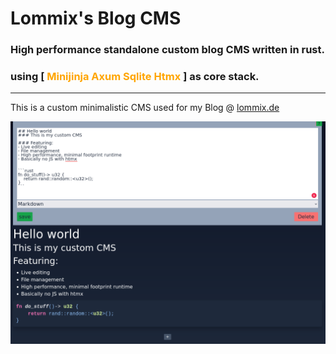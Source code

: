 # Lommix's Blog CMS
### High performance standalone custom blog CMS written in rust.
### using [<span style="color:orange"> Minijinja Axum Sqlite Htmx </span>] as core stack.

---

This is a custom minimalistic CMS used for my Blog @ [lommix.de](https://lommix.de)

![](docs/screenshot.png)
